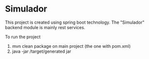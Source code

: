 Simulador
=========
This project is created using spring boot technology. The "Simulador" backend module is mainly rest services.

To run the project
1. mvn clean package on main project (the one with pom.xml)
2. java -jar /target/generated jar
